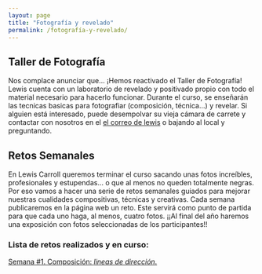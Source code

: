 ```yaml
---
layout: page
title: "Fotografía y revelado"
permalink: /fotografía-y-revelado/
---
```


## Taller de Fotografía
Nos complace anunciar que... ¡Hemos reactivado el Taller de Fotografía! 
Lewis cuenta con un laboratorio de revelado y positivado propio con todo el material necesario para hacerlo funcionar. Durante el curso, se enseñarán las tecnicas basicas para fotografiar (composición, técnica...) y revelar. Si alguien está interesado, puede desempolvar su vieja cámara de carrete y contactar con nosotros en el [el correo de lewis](http://lewiscarroll.es/contacto) o bajando al local y preguntando.

## Retos Semanales
En Lewis Carroll queremos terminar el curso sacando unas fotos increíbles, profesionales y estupendas... o que al menos no queden totalmente negras. Por eso vamos a hacer una serie de retos semanales guiados para mejorar nuestras cualidades compositivas, técnicas y creativas.
Cada semana publicaremos en la página web un reto. Este servirá como punto de partida para que cada uno haga, al menos, cuatro fotos. 
¡¡Al final del año haremos una exposición con fotos seleccionadas de los participantes!!

### Lista de retos realizados y en curso:
[Semana #1. Composición: *lineas de dirección*.](http://lewiscarroll.es/dhskjdhsak)
